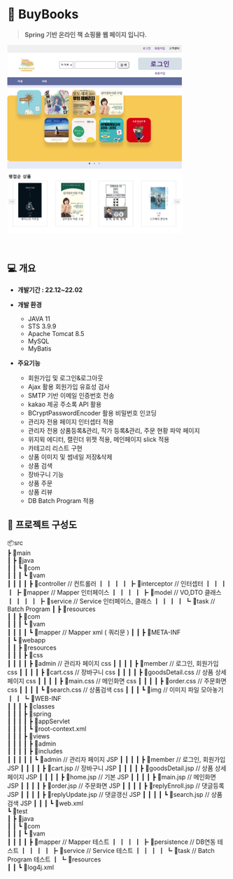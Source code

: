 
# 📕 BuyBooks 

> **Spring 기반 온라인 책 쇼핑몰 웹 페이지 입니다.**

<p align="left">
<img src="https://github.com/idkim97/idkim97.github.io/blob/master/img/bb1.png?raw=true" width="400" height="430">
</p>
<br>

## 💻 개요

- **개발기간 : 22.12~22.02**

- **개발 환경**
	- JAVA 11
	- STS 3.9.9
	- Apache Tomcat 8.5
	- MySQL
	- MyBatis

- **주요기능**
	- 회원가입 및 로그인&로그아웃
	- Ajax 활용 회원가입 유효성 검사
	- SMTP 기반 이메일 인증번호 전송
	- kakao 제공 주소록 API 활용
	- BCryptPasswordEncoder 활용 비밀번호 인코딩
	- 관리자 전용 페이지 인터셉터 적용
	- 관리자 전용 상품등록&관리, 작가 등록&관리, 주문 현황 파악 페이지
	- 위지윅 에디터, 캘린더 위젯 적용, 메인페이지 slick 적용
	- 카테고리 리스트 구현
	- 상품 이미지 및 썸네일 저장&삭제
	- 상품 검색
	- 장바구니 기능
	- 상품 주문
	- 상품 리뷰
	- DB Batch Program 적용

## 📜 프로젝트 구성도
📦src  
 ┣ 📂main  
 ┃ ┣ 📂java  
 ┃ ┃ ┗ 📂com  
 ┃ ┃ ┃ ┗ 📂vam  
 ┃ ┃ ┃ ┃ ┣ 📂controller  				// 컨트롤러 
 ┃ ┃ ┃ ┃ ┣ 📂interceptor  			// 인터셉터
 ┃ ┃ ┃ ┃ ┣ 📂mapper  					// Mapper 인터페이스
 ┃ ┃ ┃ ┃ ┣ 📂model  						// VO,DTO 클래스
 ┃ ┃ ┃ ┃ ┣ 📂service  					// Service 인터페이스, 클래스
 ┃ ┃ ┃ ┃ ┗ 📂task  						// Batch Program
 ┃ ┣ 📂resources  
 ┃ ┃ ┣ 📂com  
 ┃ ┃ ┃ ┗ 📂vam  
 ┃ ┃ ┃ ┃ ┗ 📂mapper  					// Mapper xml ( 쿼리문 )
 ┃ ┃ ┣ 📂META-INF  
 ┃ ┗ 📂webapp  
 ┃ ┃ ┣ 📂resources  
 ┃ ┃ ┃ ┣ 📂css  
 ┃ ┃ ┃ ┃ ┣ 📂admin  						// 관리자 페이지 css
 ┃ ┃ ┃ ┃ ┣ 📂member  					// 로그인, 회원가입 css
 ┃ ┃ ┃ ┃ ┣ 📜cart.css  					// 장바구니 css
 ┃ ┃ ┃ ┃ ┣ 📜goodsDetail.css  	// 상품 상세 페이지 css
 ┃ ┃ ┃ ┃ ┣ 📜main.css  					// 메인화면 css
 ┃ ┃ ┃ ┃ ┣ 📜order.css  				// 주문화면 css
 ┃ ┃ ┃ ┃ ┗ 📜search.css  				// 상품검색 css
 ┃ ┃ ┃ ┗ 📂img  								// 이미지 파일 모아놓기
 ┃ ┃ ┗ 📂WEB-INF  
 ┃ ┃ ┃ ┣ 📂classes  
 ┃ ┃ ┃ ┣ 📂spring  
 ┃ ┃ ┃ ┃ ┣ 📂appServlet  
 ┃ ┃ ┃ ┃ ┗ 📜root-context.xml  
 ┃ ┃ ┃ ┣ 📂views  
 ┃ ┃ ┃ ┃ ┣ 📂admin  
 ┃ ┃ ┃ ┃ ┣ 📂includes  
 ┃ ┃ ┃ ┃ ┃ ┗ 📂admin  				// 관리자 페이지 JSP
 ┃ ┃ ┃ ┃ ┣ 📂member  					// 로그인, 회원가입 JSP
 ┃ ┃ ┃ ┃ ┣ 📜cart.jsp  					// 장바구니 JSP
 ┃ ┃ ┃ ┃ ┣ 📜goodsDetail.jsp  		// 상품 상세 페이지 JSP
 ┃ ┃ ┃ ┃ ┣ 📜home.jsp  				// 기본 JSP
 ┃ ┃ ┃ ┃ ┣ 📜main.jsp  					// 메인화면 JSP
 ┃ ┃ ┃ ┃ ┣ 📜order.jsp  				// 주문화면 JSP
 ┃ ┃ ┃ ┃ ┣ 📜replyEnroll.jsp  		// 댓글등록 JSP
 ┃ ┃ ┃ ┃ ┣ 📜replyUpdate.jsp  	// 댓글갱신 JSP
 ┃ ┃ ┃ ┃ ┗ 📜search.jsp  				// 상품검색 JSP
 ┃ ┃ ┃ ┗ 📜web.xml  
 ┗ 📂test  
 ┃ ┣ 📂java  
 ┃ ┃ ┗ 📂com  
 ┃ ┃ ┃ ┗ 📂vam  
 ┃ ┃ ┃ ┃ ┣ 📂mapper  					// Mapper 테스트
 ┃ ┃ ┃ ┃ ┣ 📂persistence  			// DB연동 테스트
 ┃ ┃ ┃ ┃ ┣ 📂service  					// Service 테스트
 ┃ ┃ ┃ ┃ ┗ 📂task  						// Batch Program 테스트
 ┃ ┗ 📂resources  
 ┃ ┃ ┗ 📜log4j.xml
